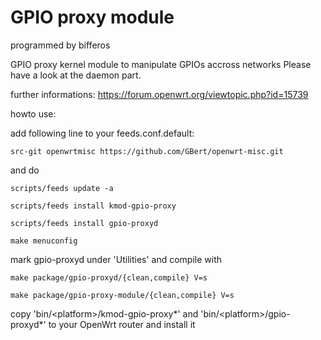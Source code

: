 GPIO proxy module
=================

programmed by bifferos

GPIO proxy kernel module to manipulate GPIOs accross networks 
Please have a look at the daemon part.

further informations: https://forum.openwrt.org/viewtopic.php?id=15739

howto use:

add following line to your feeds.conf.default:

`src-git openwrtmisc https://github.com/GBert/openwrt-misc.git`

and do

`scripts/feeds update -a`

`scripts/feeds install kmod-gpio-proxy`

`scripts/feeds install gpio-proxyd`

`make menuconfig `

mark gpio-proxyd under 'Utilities' and compile with

`make package/gpio-proxyd/{clean,compile} V=s`

`make package/gpio-proxy-module/{clean,compile} V=s`


copy 'bin/\<platform\>/kmod-gpio-proxy\*' and 'bin/\<platform\>/gpio-proxyd\*' to your OpenWrt router and install it

